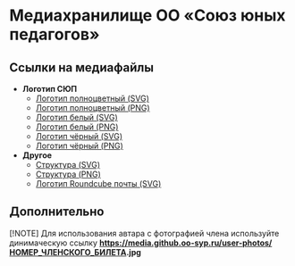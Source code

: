 # Медиахранилище ОО «Союз юных педагогов»

## Ссылки на медиафайлы
- **Логотип СЮП**
  - [Логотип полноцветный (SVG)](/logo/SYP-logo2025_color.svg)
  - [Логотип полноцветный (PNG)](/logo/SYP-logo2025_color.png)
  - [Логотип белый (SVG)](/logo/SYP-logo2025_white_update.svg)
  - [Логотип белый (PNG)](/logo/SYP-logo2025_white_update.png)
  - [Логотип чёрный (SVG)](/logo/SYP-logo2025_black.svg)
  - [Логотип чёрный (PNG)](/logo/SYP-logo2025_black.png)
- **Другое**
  - [Структура (SVG)](/other/SYP-structure-v3.svg)
  - [Структура (PNG)](/other/SYP-structure-v3@2x.png)
  - [Логотип Roundcube почты (SVG)](/other/SYP-roundcube2025_color.svg) 

## Дополнительно
[!NOTE]
Для использования автара с фотографией члена используйте динимаческую ссылку **https://media.github.oo-syp.ru/user-photos/<ins>НОМЕР_ЧЛЕНСКОГО_БИЛЕТА</ins>.jpg**
